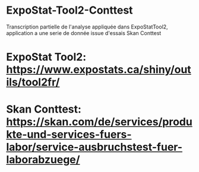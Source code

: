 # ExpoStat-Tool2-Conttest
Transcription partielle de l'analyse appliquée dans ExpoStatTool2, application a une serie de donnée issue d'essais Skan Conttest
# ExpoStat Tool2: https://www.expostats.ca/shiny/outils/tool2fr/
# Skan Conttest: https://skan.com/de/services/produkte-und-services-fuers-labor/service-ausbruchstest-fuer-laborabzuege/
